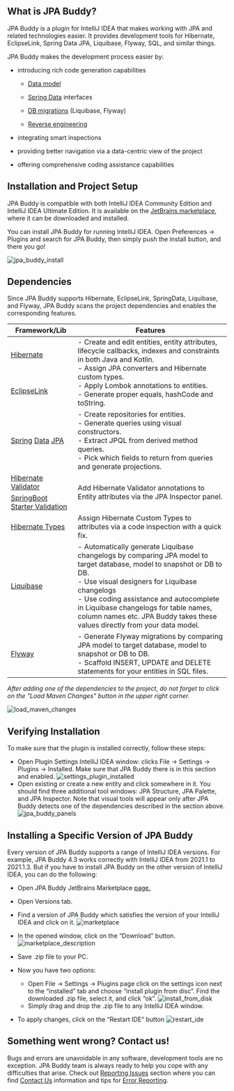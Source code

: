 ## What is JPA Buddy? 

JPA Buddy is a plugin for IntelliJ IDEA that makes working with JPA and related technologies easier. It provides development tools for Hibernate, EclipseLink, Spring Data JPA, Liquibase, Flyway, SQL, and similar things. 

JPA Buddy makes the development process easier by: 

- introducing rich code generation capabilities 
  - [Data model](../entity-designer/entity-designer.md)

  - [Spring Data](../spring-data/spring-data.md) interfaces 
  - [DB migrations](../database-versioning/database-versioning.md) (Liquibase, Flyway) 
  - [Reverse engineering](../reverse-engineering/reverse-engineering.md)

- integrating smart inspections 
- providing better navigation via a data-centric view of the project 

- offering comprehensive coding assistance capabilities 

## Installation and Project Setup 

JPA Buddy is compatible with both IntelliJ IDEA Community Edition and IntelliJ IDEA Ultimate Edition. It is available on the [JetBrains marketplace](https://plugins.jetbrains.com/plugin/15075-jpa-buddy), where it can be downloaded and installed. 

You can install JPA Buddy for running IntelliJ IDEA. Open Preferences -> Plugins and search for JPA Buddy, then simply push the install button, and there you go! 

![jpa_buddy_install](img/jpa_buddy_install.jpeg)

## Dependencies 

Since JPA Buddy supports Hibernate, EclipseLink, SpringData, Liquibase, and Flyway, JPA Buddy scans the project dependencies and enables the corresponding features. 

<div class="table">
<table class="tg">
<thead>
  <tr>
    <th class="tg-0pky">Framework/Lib</th>
    <th class="tg-0pky">Features</th>
  </tr>
</thead>
<tbody>
  <tr>
    <td class="tg-0pky"><a href="https://mvnrepository.com/artifact/org.hibernate/hibernate-core" target="_blank" rel="noopener noreferrer">Hibernate</a></td>
    <td class="tg-0pky" rowspan="2">- Create and edit entities, entity attributes, lifecycle callbacks, indexes and constraints in both Java and Kotlin. <br>- Assign JPA converters and Hibernate custom types. <br>- Apply Lombok annotations to entities. <br>- Generate proper equals, hashCode and toString.</td>
  </tr>
  <tr>
    <td class="tg-0pky"><a href="https://mvnrepository.com/artifact/org.eclipse.persistence/eclipselink" target="_blank" rel="noopener noreferrer">EclipseLink</a></td>
  </tr>
  <tr>
    <td class="tg-0pky"><a href="https://mvnrepository.com/artifact/org.springframework.data/spring-data-jpa" target="_blank" rel="noopener noreferrer">Spring</a> <a href="https://mvnrepository.com/artifact/org.springframework.data/spring-data-jpa" target="_blank" rel="noopener noreferrer">Data</a> <a href="https://mvnrepository.com/artifact/org.springframework.data/spring-data-jpa" target="_blank" rel="noopener noreferrer">JPA</a></td>
    <td class="tg-0pky">- Create repositories for entities.<br>- Generate queries using visual constructors.<br>- Extract JPQL from derived method queries.<br>- Pick which fields to return from queries and generate projections.</td>
  </tr>
  <tr>
    <td class="tg-0lax"><a href="https://mvnrepository.com/artifact/org.hibernate.validator/hibernate-validator" target="_blank" rel="noopener noreferrer">Hibernate Validator</a></td>
    <td class="tg-0lax" rowspan="2">Add Hibernate Validator annotations to Entity attributes via the JPA Inspector panel.</td>
  </tr>
  <tr>
    <td class="tg-0lax"><a href="https://mvnrepository.com/artifact/org.springframework.boot/spring-boot-starter-validation" target="_blank" rel="noopener noreferrer">SpringBoot</a> <a href="https://mvnrepository.com/artifact/org.springframework.boot/spring-boot-starter-validation" target="_blank" rel="noopener noreferrer">Starter Validation</a></td>
  </tr>
  <tr>
    <td class="tg-0lax"><a href="https://mvnrepository.com/artifact/com.vladmihalcea/hibernate-types-52" target="_blank" rel="noopener noreferrer">Hibernate Types</a></td>
    <td class="tg-0lax">Assign Hibernate Custom Types to attributes via a code inspection with a quick fix.</td>
  </tr>
  <tr>
    <td class="tg-0lax"><a href="https://mvnrepository.com/artifact/org.liquibase/liquibase-core" target="_blank" rel="noopener noreferrer">Liquibase</a></td>
    <td class="tg-0lax">- Automatically generate Liquibase changelogs by comparing JPA model to target database, model to snapshot or DB to DB. <br>- Use visual designers for Liquibase changelogs <br>- Use coding assistance and autocomplete in Liquibase changelogs for table names, column names etc. JPA Buddy takes these values directly from your data model.</td>
  </tr>
  <tr>
    <td class="tg-0lax"><a href="https://mvnrepository.com/artifact/org.flywaydb/flyway-core" target="_blank" rel="noopener noreferrer">Flyway</a></td>
    <td class="tg-0lax">- Generate Flyway migrations by comparing JPA model to target database, model to snapshot or DB to DB. <br>- Scaffold INSERT, UPDATE and DELETE statements for your entities in SQL files.</td>
  </tr>
</tbody>
</table>
</div>

*After adding one of the dependencies to the project, do not forget to click on the "Load Maven Changes" button in the upper right corner.* 

![load_maven_changes](img/load_maven_changes.jpeg)

## Verifying Installation 

To make sure that the plugin is installed correctly, follow these steps: 

- Open Plugin Settings IntelliJ IDEA window: clicks File -> Settings -> Plugins -> Installed. Make sure that JPA Buddy there is in this section and enabled. ![settings_plugin_installed](img/settings_plugin_installed.jpeg)
- Open existing or create a new entity and click somewhere in it. You should find three additional tool windows: JPA Structure, JPA Palette, and JPA Inspector. Note that visual tools will appear only after JPA Buddy detects one of the dependencies described in the section above. ![jpa_buddy_panels](img/jpa_buddy_panels.jpeg)

## Installing a Specific Version of JPA Buddy 

Every version of JPA Buddy supports a range of IntelliJ IDEA versions. For example, JPA Buddy 4.3 works correctly with IntelliJ IDEA from 2021.1 to 2021.1.3. But if you have to install JPA Buddy on the other version of IntelliJ IDEA, you can do the following: 

- Open JPA Buddy JetBrains Marketplace [page.](https://plugins.jetbrains.com/plugin/15075-jpa-buddy) 
- Open Versions tab. 
- Find a version of JPA Buddy which satisfies the version of your IntelliJ IDEA and click on it. ![marketplace](img/marketplace.jpeg)
- In the opened window, click on the “Download” button. ![marketplace_description](img/marketplace_description.jpeg)

- Save .zip file to your PC. 
- Now you have two options: 
  - Open File -> Settings -> Plugins page click on the settings icon next to the “installed” tab and choose “install plugin from disc”. Find the downloaded .zip file, select it, and click “ok”. ![install_from_disk](img/install_from_disk.jpeg)
  - Simply drag and drop the .zip file to any IntelliJ IDEA window.
- To apply changes, click on the “Restart IDE” button ![restart_ide](img/restart_ide.jpeg)

## Something went wrong? Contact us! 

Bugs and errors are unavoidable in any software, development tools are no exception. JPA Buddy team is always ready to help you cope with any difficulties that arise. Check out [Reporting Issues](../reporting-issues/reporting-issues.md) section where you can find [Contact Us](../reporting-issues/reporting-issues.md#contact-us) information and tips for [Error Reporting](../reporting-issues/reporting-issues.md#error-reporting). 

